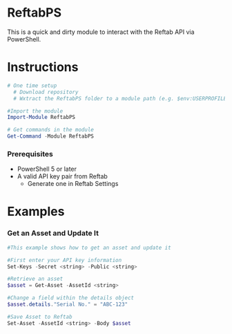 ReftabPS
=============

This is a quick and dirty module to interact with the Reftab API via PowerShell.

# Instructions

```powershell
# One time setup
  # Download repository
  # Wxtract the ReftabPS folder to a module path (e.g. $env:USERPROFILE\Documents\WindowsPowerShell\Modules\)

#Import the module
Import-Module ReftabPS

# Get commands in the module
Get-Command -Module ReftabPS
```

### Prerequisites

* PowerShell 5 or later
* A valid API key pair from Reftab
  * Generate one in Reftab Settings
  
# Examples

### Get an Asset and Update It

```powershell
#This example shows how to get an asset and update it

#First enter your API key information
Set-Keys -Secret <string> -Public <string>

#Retrieve an asset
$asset = Get-Asset -AssetId <string>

#Change a field within the details object
$asset.details."Serial No." = "ABC-123"

#Save Asset to Reftab
Set-Asset -AssetId <string> -Body $asset
```
